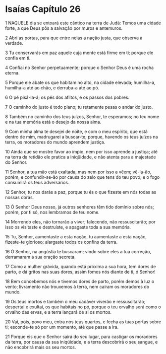 # Isaías Capítulo 26

1	NAQUELE dia se entoará este cântico na terra de Judá: Temos uma cidade forte, a que Deus pôs a salvação por muros e antemuros.

2	Abri as portas, para que entre nelas a nação justa, que observa a verdade.

3	Tu conservarás em paz aquele cuja mente está firme em ti; porque ele confia em ti.

4	Confiai no Senhor perpetuamente; porque o Senhor Deus é uma rocha eterna.

5	Porque ele abate os que habitam no alto, na cidade elevada; humilha-a, humilha-a até ao chão, e derruba-a até ao pó.

6	O pé pisá-la-á; os pés dos aflitos, e os passos dos pobres.

7	O caminho do justo é todo plano; tu retamente pesas o andar do justo.

8	Também no caminho dos teus juízos, Senhor, te esperamos; no teu nome e na tua memória está o desejo da nossa alma.

9	Com minha alma te desejei de noite, e com o meu espírito, que está dentro de mim, madrugarei a buscar-te; porque, havendo os teus juízos na terra, os moradores do mundo aprendem justiça.

10	Ainda que se mostre favor ao ímpio, nem por isso aprende a justiça; até na terra da retidão ele pratica a iniqüidade, e não atenta para a majestade do Senhor.

11	Senhor, a tua mão está exaltada, mas nem por isso a vêem; vê-la-ão, porém, e confundir-se-ão por causa do zelo que tens do teu povo; e o fogo consumirá os teus adversários.

12	Senhor, tu nos darás a paz, porque tu és o que fizeste em nós todas as nossas obras.

13	Ó Senhor Deus nosso, já outros senhores têm tido domínio sobre nós; porém, por ti só, nos lembramos de teu nome.

14	Morrendo eles, não tornarão a viver; falecendo, não ressuscitarão; por isso os visitaste e destruíste, e apagaste toda a sua memória.

15	Tu, Senhor, aumentaste a esta nação, tu aumentaste a esta nação, fizeste-te glorioso; alargaste todos os confins da terra.

16	Ó Senhor, na angústia te buscaram; vindo sobre eles a tua correção, derramaram a sua oração secreta.

17	Como a mulher grávida, quando está próxima a sua hora, tem dores de parto, e dá gritos nas suas dores, assim fomos nós diante de ti, ó Senhor!

18	Bem concebemos nós e tivemos dores de parto, porém demos à luz o vento; livramento não trouxemos à terra, nem caíram os moradores do mundo.

19	Os teus mortos e também o meu cadáver viverão e ressuscitarão; despertai e exultai, os que habitais no pó, porque o teu orvalho será como o orvalho das ervas, e a terra lançará de si os mortos.

20	Vai, pois, povo meu, entra nos teus quartos, e fecha as tuas portas sobre ti; esconde-te só por um momento, até que passe a ira.

21	Porque eis que o Senhor sairá do seu lugar, para castigar os moradores da terra, por causa da sua iniqüidade, e a terra descobrirá o seu sangue, e não encobrirá mais os seu mortos.

